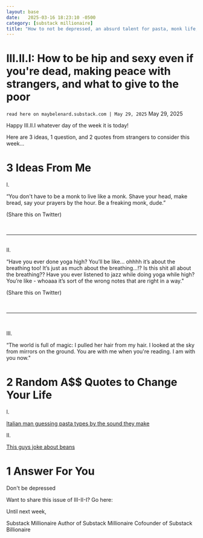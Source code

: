 ```yaml
---
layout: base
date:   2025-03-16 18:23:10 -0500
category: [substack millionaire]
title: "How to not be depressed, an absurd talent for pasta, monk life, magic in everyday mirrors"
---
```


# III.II.I: How to be hip and sexy even if you're dead, making peace with strangers, and what to give to the poor
`read here on maybelenard.substack.com | May 29, 2025`
May 29, 2025

Happy III.II.I whatever day of the week it is today!

Here are 3 ideas, 1 question, and 2 quotes from strangers to consider this week...


# 3 Ideas From Me
I.

“You don't have to be a monk to live like a monk. Shave your head, make bread, say your prayers by the hour. Be a freaking monk, dude.”

(Share this on Twitter)

<br>

---

<br>
​II.

“Have you ever done yoga high? You’ll be like… ohhhh it’s about the breathing too! It’s just as much about the breathing…!? Is this shit all about the breathing?? Have you ever listened to jazz while doing yoga while high? You’re like - whoaaa it’s sort of the wrong notes that are right in a way."

(Share this on Twitter)


<br>

---

<br>

III.

“The world is full of magic: I pulled her hair from my hair. I looked at the sky from mirrors on the ground. You are with me when you're reading. I am with you now."


# 2 Random A$$ Quotes to Change Your Life
I.

[Italian man guessing pasta types by the sound they make](https://www.instagram.com/reel/DJ67L_asdGg/?igsh=MXUyZmwxdzhoaGNiOA==)


​II.

[This guys joke about beans](https://www.instagram.com/reel/DKuJ-XNxcQY/?igsh=MW1yNHRmNTR6aGQxaA==)


# 1 Answer For You
Don't be depressed




Want to share this issue of III-II-I? Go here: 

Until next week,

Substack Millionaire​​
​Author of Substack Millionaire
Cofounder of Substack Billionaire